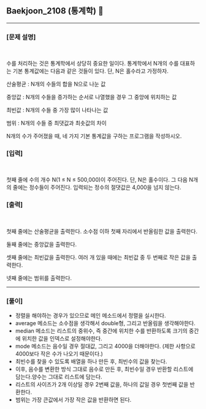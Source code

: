 ## Baekjoon_2108 (통계학) 🚀
___


### **[문제 설명]**
<br>

수를 처리하는 것은 통계학에서 상당히 중요한 일이다. 통계학에서 N개의 수를 대표하는 기본 통계값에는 다음과 같은 것들이 있다. 단, N은 홀수라고 가정하자.

산술평균 : N개의 수들의 합을 N으로 나눈 값


중앙값 : N개의 수들을 증가하는 순서로 나열했을 경우 그 중앙에 위치하는 값


최빈값 : N개의 수들 중 가장 많이 나타나는 값


범위 : N개의 수들 중 최댓값과 최솟값의 차이


N개의 수가 주어졌을 때, 네 가지 기본 통계값을 구하는 프로그램을 작성하시오.


### **[입력]**
<br>

첫째 줄에 수의 개수 N(1 ≤ N ≤ 500,000)이 주어진다. 단, N은 홀수이다. 그 다음 N개의 줄에는 정수들이 주어진다. 입력되는 정수의 절댓값은 4,000을 넘지 않는다.

### **[출력]**
<br>

첫째 줄에는 산술평균을 출력한다. 소수점 이하 첫째 자리에서 반올림한 값을 출력한다.

둘째 줄에는 중앙값을 출력한다.

셋째 줄에는 최빈값을 출력한다. 여러 개 있을 때에는 최빈값 중 두 번째로 작은 값을 출력한다.

넷째 줄에는 범위를 출력한다.

___


### **[풀이]**
- 정렬을 해야하는 경우가 있으므로 메인 메소드에서 정렬을 실시한다.
- average 메소드는 소수점을 생각해서 double형, 그리고 반올림을 생각해야한다.
- median 메소드는 리스트의 중위수, 즉 중간에 위치한 수를 반환하도록 크기의 중간에 위치한 값을 인덱스로 설정해야한다.
- mode 메소드는 음수일 경우 절대값, 그리고 4000을 더해야한다. (제한 사항으로 4000보다 작은 수가 나오기 때문이다.)
- 최빈수를 찾을 수 있도록 배열을 하나 만든 후, 최빈수의 값을 찾는다.
- 이후, 음수를 변환한 방식 그대로 음수로 만든 후, 최빈수일 경우 반환할 리스트에 담는다.양수는 그대로 리스트에 담는다.
- 리스트의 사이즈가 2개 이상일 경우 2번째 값을, 하나의 값일 경우 첫번째 값을 반환한다.
- 범위는 가장 큰값에서 가장 작은 값을 반환하면 된다.

 